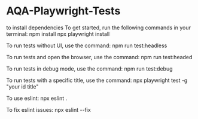 # AQA-Playwright-Tests

to install dependencies
To get started, run the following commands in your terminal:
npm install
npx playwright install

To run tests without UI, use the command:
npm run test:headless

To run tests and open the browser, use the command:
npm run test:headed

To run tests in debug mode, use the command:
npm run test:debug

To run tests with a specific title, use the command:
npx playwright test -g "your id title"

To use eslint:
npx eslint .

To fix eslint issues:
npx eslint --fix
